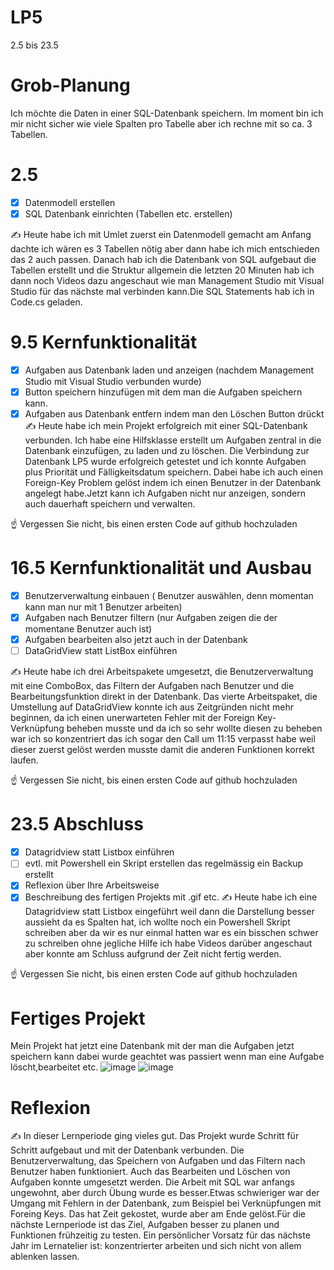 # LP5

2.5 bis 23.5

# Grob-Planung
Ich möchte die Daten in einer SQL-Datenbank speichern. Im moment bin ich mir nicht sicher wie viele Spalten pro Tabelle aber ich rechne mit so ca. 3 Tabellen.

# 2.5

- [x] Datenmodell erstellen
- [x] SQL Datenbank einrichten (Tabellen etc. erstellen)

✍️ Heute habe ich mit Umlet zuerst ein Datenmodell gemacht am Anfang dachte ich wären es 3 Tabellen nötig aber dann habe ich mich entschieden das 2 auch passen. Danach hab ich die Datenbank von SQL aufgebaut die Tabellen erstellt und die Struktur allgemein die letzten 20 Minuten hab ich dann noch Videos dazu angeschaut wie man Management Studio mit Visual Studio für das nächste mal verbinden kann.Die SQL Statements hab ich in Code.cs geladen.


# 9.5 Kernfunktionalität
- [x] Aufgaben aus Datenbank laden und anzeigen (nachdem Management Studio mit Visual Studio verbunden wurde)
- [x] Button speichern hinzufügen mit dem man die Aufgaben speichern kann.
- [x] Aufgaben aus Datenbank entfern indem man den Löschen Button drückt
✍️ Heute habe ich mein Projekt erfolgreich mit einer SQL-Datenbank verbunden. Ich habe eine Hilfsklasse erstellt um Aufgaben zentral in die Datenbank einzufügen, zu laden und zu löschen. Die Verbindung zur Datenbank LP5 wurde erfolgreich getestet und ich konnte Aufgaben plus Priorität und Fälligkeitsdatum speichern. Dabei habe ich auch einen Foreign-Key Problem gelöst indem ich einen Benutzer in der Datenbank angelegt habe.Jetzt kann ich Aufgaben nicht nur anzeigen, sondern auch dauerhaft speichern und verwalten.

☝️ Vergessen Sie nicht, bis einen ersten Code auf github hochzuladen

# 16.5 Kernfunktionalität und Ausbau
- [x] Benutzerverwaltung einbauen ( Benutzer auswählen, denn momentan kann man nur mit 1 Benutzer arbeiten)
- [x] Aufgaben nach Benutzer filtern (nur Aufgaben zeigen die der momentane Benutzer auch ist)
- [x] Aufgaben bearbeiten also jetzt auch in der Datenbank
- [ ] DataGridView statt ListBox einführen
      
✍️ Heute habe ich drei Arbeitspakete  umgesetzt, die Benutzerverwaltung mit eine ComboBox, das Filtern der Aufgaben nach Benutzer und die Bearbeitungsfunktion direkt in der Datenbank. Das vierte Arbeitspaket, die Umstellung auf DataGridView konnte ich aus Zeitgründen nicht mehr beginnen, da ich einen unerwarteten Fehler mit der Foreign Key-Verknüpfung beheben musste und da ich so sehr wollte diesen zu beheben war ich so konzentriert das ich sogar den Call um 11:15 verpasst habe weil dieser zuerst gelöst werden musste damit die anderen Funktionen korrekt laufen.

☝️ Vergessen Sie nicht, bis einen ersten Code auf github hochzuladen

# 23.5 Abschluss
- [x] Datagridview statt Listbox einführen
- [ ] evtl. mit Powershell ein Skript erstellen das regelmässig ein Backup erstellt
- [x] Reflexion über Ihre Arbeitsweise
- [x] Beschreibung des fertigen Projekts mit .gif etc.
✍️ Heute habe ich eine Datagridview statt Listbox eingeführt weil dann die Darstellung besser aussieht da es Spalten hat, ich wollte noch ein Powershell Skript schreiben aber da wir es nur einmal hatten war es ein bisschen schwer zu schreiben ohne jegliche Hilfe ich habe Videos darüber angeschaut aber konnte am Schluss aufgrund der Zeit nicht fertig werden.

☝️ Vergessen Sie nicht, bis einen ersten Code auf github hochzuladen

# Fertiges Projekt

Mein Projekt hat jetzt eine Datenbank mit der man die Aufgaben jetzt speichern kann dabei wurde geachtet was passiert wenn man eine Aufgabe löscht,bearbeitet etc.
![image](https://github.com/user-attachments/assets/a44d7b9e-c678-43e1-bbb7-3a9d65aa15a9)
![image](https://github.com/user-attachments/assets/50f2134d-add6-45d9-bc28-2774c6af495f)




# Reflexion
✍️ In dieser Lernperiode ging vieles gut. Das Projekt wurde Schritt für Schritt aufgebaut und mit der Datenbank verbunden. Die Benutzerverwaltung, das Speichern von Aufgaben und das Filtern nach Benutzer haben funktioniert. Auch das Bearbeiten und Löschen von Aufgaben konnte umgesetzt werden. Die Arbeit mit SQL war anfangs ungewohnt, aber durch Übung wurde es besser.Etwas schwieriger war der Umgang mit Fehlern in der Datenbank, zum Beispiel bei Verknüpfungen mit Foreing Keys. Das hat Zeit gekostet, wurde aber am Ende gelöst.Für die nächste Lernperiode ist das Ziel, Aufgaben besser zu planen und Funktionen frühzeitig zu testen. Ein persönlicher Vorsatz für das nächste Jahr im Lernatelier ist: konzentrierter arbeiten und sich nicht von allem ablenken lassen. 
